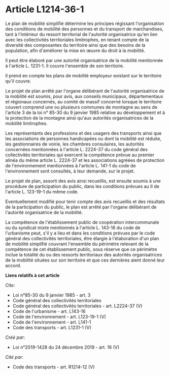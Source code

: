 # Article L1214-36-1

Le plan de mobilité simplifié détermine les principes régissant l'organisation des conditions de mobilité des personnes et du
transport de marchandises, tant à l'intérieur du ressort territorial de l'autorité organisatrice qu'en lien avec les
collectivités territoriales limitrophes, en tenant compte de la diversité des composantes du territoire ainsi que des besoins
de la population, afin d'améliorer la mise en œuvre du droit à la mobilité. 

Il peut être élaboré par une autorité organisatrice de la mobilité mentionnée à l'article L. 1231-1. Il couvre l'ensemble de
son territoire. 

Il prend en compte les plans de mobilité employeur existant sur le territoire qu'il couvre. 

Le projet de plan arrêté par l'organe délibérant de l'autorité organisatrice de la mobilité est soumis, pour avis, aux
conseils municipaux, départementaux et régionaux concernés, au comité de massif concerné lorsque le territoire couvert
comprend une ou plusieurs communes de montagne au sens de l'article 3 de la loi n° 85-30 du 9 janvier 1985 relative au
développement et à la protection de la montagne ainsi qu'aux autorités organisatrices de la mobilité limitrophes. 

Les représentants des professions et des usagers des transports ainsi que les associations de personnes handicapées ou dont
la mobilité est réduite, les gestionnaires de voirie, les chambres consulaires, les autorités concernées mentionnées à
l'article L. 2224-37 du code général des collectivités territoriales qui exercent la compétence prévue au premier alinéa du
même article L. 2224-37 et les associations agréées de protection de l'environnement mentionnées à l'article L. 141-1 du code
de l'environnement sont consultés, à leur demande, sur le projet. 

Le projet de plan, assorti des avis ainsi recueillis, est ensuite soumis à une procédure de participation du public, dans les
conditions prévues au II de l'article L. 123-19-1 du même code. 

Eventuellement modifié pour tenir compte des avis recueillis et des résultats de la participation du public, le plan est
arrêté par l'organe délibérant de l'autorité organisatrice de la mobilité. 

La compétence de l'établissement public de coopération intercommunale ou du syndicat mixte mentionnés à l'article L. 143-16
du code de l'urbanisme peut, s'il y a lieu et dans les conditions prévues par le code général des collectivités
territoriales, être élargie à l'élaboration d'un plan de mobilité simplifié couvrant l'ensemble du périmètre relevant de la
compétence de cet établissement public, sous réserve que ce périmètre inclue la totalité du ou des ressorts territoriaux des
autorités organisatrices de la mobilité situées sur son territoire et que ces dernières aient donné leur accord.

**Liens relatifs à cet article**

_Cite_:

  - Loi n°85-30 du 9 janvier 1985 - art. 3
  - Code général des collectivités territoriales
  - Code général des collectivités territoriales - art. L2224-37 (V)
  - Code de l'urbanisme - art. L143-16
  - Code de l'environnement - art. L123-19-1 (V)
  - Code de l'environnement - art. L141-1
  - Code des transports - art. L1231-1 (V)

_Créé par_:

  - Loi n°2019-1428 du 24 décembre 2019 - art. 16 (V)

_Cité par_:

  - Code des transports - art. R1214-12  (V)
